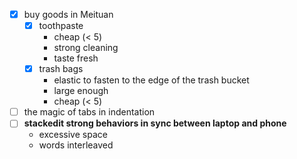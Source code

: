 - [x] buy goods in Meituan
  - [x] toothpaste
    - cheap (< 5)
    - strong cleaning
    - taste fresh 
  - [x] trash bags
    - elastic to fasten to the edge of the trash bucket
    - large enough
    - cheap (< 5) 
-	[ ] the magic of tabs in indentation  
-	[ ] **stackedit strong behaviors in sync between laptop and phone**
	- excessive space
	- words interleaved



<!--stackedit_data:
eyJoaXN0b3J5IjpbLTIwMTYyMDY0MDhdfQ==
-->